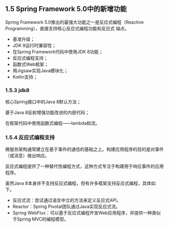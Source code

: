 ## 1.5 Spring Framework 5.0中的新增功能

Spring Framework 5.0推出的最强大功能之一是反应式编程（Reactive Programming），直接支持核心反应式编程功能和反应式
端点。

* 基准升级；
* JDK 9运行时兼容性；
* 在Spring Framework代码中使用JDK 8功能；
* 反应式编程支持；
* 函数式Web框架；
* 用Jigsaw实现Java模块化；
* Kotlin支持；

### 1.5.3 jdk8

核心Spring接口中的Java 8默认方法；

基于Java 8反射增强功能改进的内部代码；

在框架代码中使用函数式编程——lambda和流。

### 1.5.4 反应式编程支持

微服务架构通常建立在基于事件的通信的基础之上。构建应用程序的目的是对事件（或消息）做出响应。

反应式编程提供了一种替代性编程方式，这种方式专注于构建用于响应事件的应用程序。

虽然Java 8本身并不支持反应式编程，但有许多框架支持反应式编程，具体如下。

* 反应式流：尝试通过语言中立的方法来定义反应式API。
* Reactor：Spring Pivotal团队通过Java实现反应式流。
* Spring WebFlux：可以基于反应式编程开发Web应用程序，并提供一种类似于Spring MVC的编程模型。

